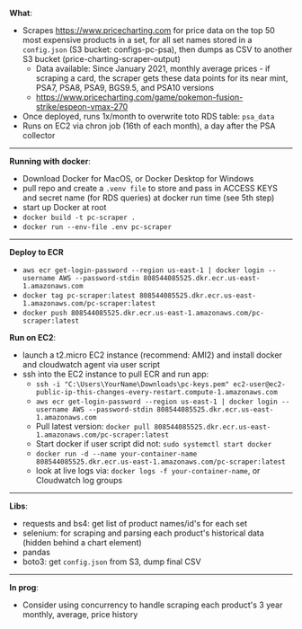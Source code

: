 **What**:
- Scrapes https://www.pricecharting.com for price data on the top 50 most expensive products in a set, for all set names stored in a `config.json` (S3 bucket: configs-pc-psa), then dumps as CSV to another S3 bucket (price-charting-scraper-output)
   - Data available: Since January 2021, monthly average prices - if scraping a card, the scraper gets these data points for its near mint, PSA7, PSA8, PSA9, BGS9.5, and PSA10 versions
   - https://www.pricecharting.com/game/pokemon-fusion-strike/espeon-vmax-270
- Once deployed, runs 1x/month to overwrite toto RDS table: `psa_data`
- Runs on EC2 via chron job (16th of each month), a day after the PSA collector


---
**Running with docker**:
- Download Docker for MacOS, or Docker Desktop for Windows
- pull repo and create a `.venv file` to store and pass in ACCESS KEYS and secret name (for RDS queries) at docker run time (see 5th step)
-  start up Docker at root
- `docker build -t pc-scraper .`
- `docker run --env-file .env pc-scraper`

---
**Deploy to ECR**
- `aws ecr get-login-password --region us-east-1 | docker login --username AWS --password-stdin 808544085525.dkr.ecr.us-east-1.amazonaws.com`
- `docker tag pc-scraper:latest 808544085525.dkr.ecr.us-east-1.amazonaws.com/pc-scraper:latest`
- `docker push 808544085525.dkr.ecr.us-east-1.amazonaws.com/pc-scraper:latest`

**Run on EC2**:
- launch a t2.micro EC2 instance (recommend: AMI2) and install docker and cloudwatch agent via user script
- ssh into the EC2 instance to pull ECR and run app:
   - `ssh -i "C:\Users\YourName\Downloads\pc-keys.pem" ec2-user@ec2-public-ip-this-changes-every-restart.compute-1.amazonaws.com`
   - `aws ecr get-login-password --region us-east-1 | docker login --username AWS --password-stdin 808544085525.dkr.ecr.us-east-1.amazonaws.com`
   - Pull latest version: `docker pull 808544085525.dkr.ecr.us-east-1.amazonaws.com/pc-scraper:latest`
   - Start docker if user script did not: `sudo systemctl start docker`
   - `docker run -d --name your-container-name 808544085525.dkr.ecr.us-east-1.amazonaws.com/pc-scraper:latest`
   - look at live logs via: `docker logs -f your-container-name`, or Cloudwatch log groups


---
**Libs**:
- requests and bs4: get list of product names/id's for each set
- selenium: for scraping and parsing each product's historical data (hidden behind a chart element)
- pandas
- boto3: get `config.json` from S3, dump final CSV

---
**In prog**:
- Consider using concurrency to handle scraping each product's 3 year monthly, average, price history

